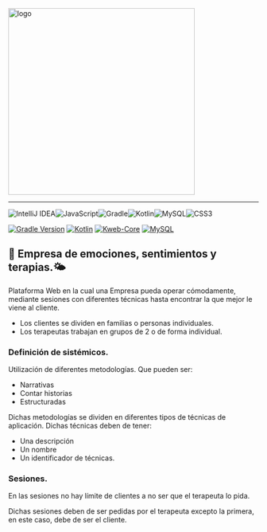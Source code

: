 <img src="https://i.ibb.co/F01PkQv/logo.png" alt="logo" width="375">
<hr>

![IntelliJ IDEA](https://img.shields.io/badge/IntelliJIDEA-000000.svg?style=for-the-badge&logo=intellij-idea&logoColor=white)![JavaScript](https://img.shields.io/badge/javascript-%23323330.svg?style=for-the-badge&logo=javascript&logoColor=%23F7DF1E)![Gradle](https://img.shields.io/badge/Gradle-02303A.svg?style=for-the-badge&logo=Gradle&logoColor=white)![Kotlin](https://img.shields.io/badge/kotlin-%237F52FF.svg?style=for-the-badge&logo=kotlin&logoColor=white)![MySQL](https://img.shields.io/badge/mysql-4479A1.svg?style=for-the-badge&logo=mysql&logoColor=white)![CSS3](https://img.shields.io/badge/css3-%231572B6.svg?style=for-the-badge&logo=css3&logoColor=white)

[![Gradle Version](https://img.shields.io/badge/Gradle-8.5-02303a)](https://gradle.org/) [![Kotlin](https://img.shields.io/badge/Kotlin-1.9.23-purple)](https://kotlinlang.org/) [![Kweb-Core](https://img.shields.io/badge/Kweb--Core-1.4.12-orange)](https://github.com/kwebio/kweb-core) [![MySQL](https://img.shields.io/badge/MySQL-8.3.0-blue)](https://www.mysql.com/)



## 🌈 Empresa de emociones, sentimientos y terapias.🌤️

Plataforma Web en la cual una Empresa pueda operar cómodamente, mediante sesiones con diferentes técnicas hasta encontrar la que mejor le viene al cliente.

- Los clientes se dividen en familias o personas individuales.
- Los terapeutas trabajan en grupos de 2 o de forma individual.

### Definición de sistémicos.
Utilización de diferentes metodologías. Que pueden ser:

- Narrativas
- Contar historias
- Estructuradas

Dichas metodologías se dividen en diferentes tipos de técnicas de aplicación. Dichas técnicas deben de tener:

- Una descripción 
- Un nombre
- Un identificador de técnicas.

### Sesiones.
En las sesiones no hay límite de clientes a no ser que el terapeuta lo pida.

Dichas sesiones deben de ser pedidas por el terapeuta excepto la primera, en este caso, debe de ser el cliente.
